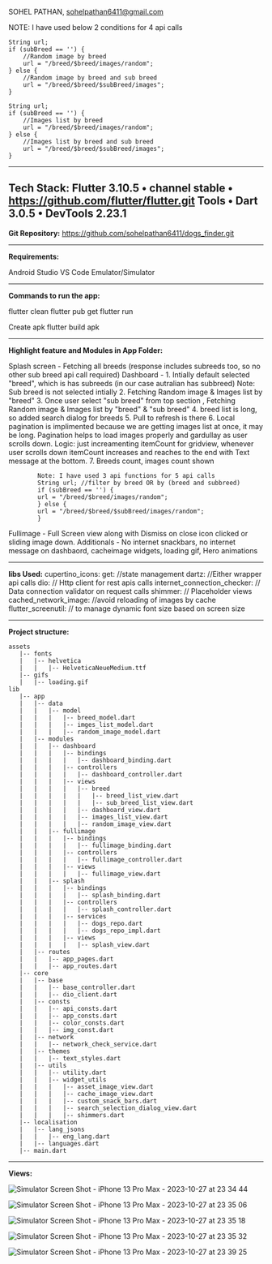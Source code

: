 SOHEL PATHAN, sohelpathan6411@gmail.com

NOTE: I have used below 2 conditions for 4 api calls

    String url; 
    if (subBreed == '') {
        //Random image by breed
        url = "/breed/$breed/images/random";
    } else {
        //Random image by breed and sub breed
        url = "/breed/$breed/$subBreed/images";
    }
    
    String url; 
    if (subBreed == '') {
        //Images list by breed
        url = "/breed/$breed/images/random";
    } else {
        //Images list by breed and sub breed
        url = "/breed/$breed/$subBreed/images";
    }


------------------------------------------------------------
**Tech Stack:**
Flutter 3.10.5 • channel stable • https://github.com/flutter/flutter.git
Tools • Dart 3.0.5 • DevTools 2.23.1
------------------------------------------------------------

**Git Repository:**
https://github.com/sohelpathan6411/dogs_finder.git

------------------------------------------------------------

**Requirements:**

Android Studio
VS Code
Emulator/Simulator

------------------------------------------------------------

**Commands to run the app:**

flutter clean
flutter pub get
flutter run

Create apk 
flutter build apk

------------------------------------------------------------


**Highlight feature and Modules in App Folder:**

Splash screen -  Fetching all breeds (response includes subreeds too, so no other sub breed api call required)
Dashboard - 1. Intially default selected "breed", which is has subreeds (in our case autralian has subbreed) Note: Sub breed is not selected intially
            2. Fetching Random image & Images list by "breed"
            3. Once user select "sub breed" from top section , Fetching Random image & Images list by "breed" & "sub breed"
            4. breed list is long, so added search dialog for breeds
            5. Pull to refresh is there
            6. Local pagination is implimented because we are getting images list at once, it may be long. Pagination helps to load images properly and gardullay as user scrolls down.
               Logic: just increamenting itemCount for gridview, whenever user scrolls down itemCount increases and reaches to the end with Text message at the bottom.
            7. Breeds count, images count shown

            Note: I have used 3 api functions for 5 api calls
            String url; //filter by breed OR by (breed and subbreed)
            if (subBreed == '') {
            url = "/breed/$breed/images/random";
            } else {
            url = "/breed/$breed/$subBreed/images/random";
            }
            
Fullimage -  Full Screen view along with Dismiss on close icon clicked or sliding image down.
Additionals - No internet snackbars, no internet message on dashbaord, cacheimage widgets, loading gif, Hero animations
            
 
------------------------------------------------------------

**libs Used:**
  cupertino_icons: 
  get: //state management
  dartz:  //Either wrapper api calls
  dio:  // Http client for rest apis calls
  internet_connection_checker: // Data connection validator on request calls
  shimmer: // Placeholder views
  cached_network_image: //avoid reloading of images by cache
  flutter_screenutil: // to manage dynamic font size based on screen size
  
------------------------------------------------------------  

**Project structure:**

```
assets
   |-- fonts
   |   |-- helvetica
   |   |   |-- HelveticaNeueMedium.ttf
   |-- gifs
   |   |-- loading.gif
lib
   |-- app
   |   |-- data
   |   |   |-- model
   |   |   |   |-- breed_model.dart
   |   |   |   |-- imges_list_model.dart
   |   |   |   |-- random_image_model.dart
   |   |-- modules
   |   |   |-- dashboard
   |   |   |   |-- bindings
   |   |   |   |   |-- dashboard_binding.dart
   |   |   |   |-- controllers
   |   |   |   |   |-- dashboard_controller.dart
   |   |   |   |-- views
   |   |   |   |   |-- breed
   |   |   |   |   |   |-- breed_list_view.dart
   |   |   |   |   |   |-- sub_breed_list_view.dart
   |   |   |   |   |-- dashboard_view.dart
   |   |   |   |   |-- images_list_view.dart
   |   |   |   |   |-- random_image_view.dart
   |   |   |-- fullimage
   |   |   |   |-- bindings
   |   |   |   |   |-- fullimage_binding.dart
   |   |   |   |-- controllers
   |   |   |   |   |-- fullimage_controller.dart
   |   |   |   |-- views
   |   |   |   |   |-- fullimage_view.dart
   |   |   |-- splash
   |   |   |   |-- bindings
   |   |   |   |   |-- splash_binding.dart
   |   |   |   |-- controllers
   |   |   |   |   |-- splash_controller.dart
   |   |   |   |-- services
   |   |   |   |   |-- dogs_repo.dart
   |   |   |   |   |-- dogs_repo_impl.dart
   |   |   |   |-- views
   |   |   |   |   |-- splash_view.dart
   |   |-- routes
   |   |   |-- app_pages.dart
   |   |   |-- app_routes.dart
   |-- core
   |   |-- base
   |   |   |-- base_controller.dart
   |   |   |-- dio_client.dart
   |   |-- consts
   |   |   |-- api_consts.dart
   |   |   |-- app_consts.dart
   |   |   |-- color_consts.dart
   |   |   |-- img_const.dart
   |   |-- network
   |   |   |-- network_check_service.dart
   |   |-- themes
   |   |   |-- text_styles.dart
   |   |-- utils
   |   |   |-- utility.dart
   |   |   |-- widget_utils
   |   |   |   |-- asset_image_view.dart
   |   |   |   |-- cache_image_view.dart
   |   |   |   |-- custom_snack_bars.dart
   |   |   |   |-- search_selection_dialog_view.dart
   |   |   |   |-- shimmers.dart
   |-- localisation
   |   |-- lang_jsons
   |   |   |-- eng_lang.dart
   |   |-- languages.dart
   |-- main.dart
```
  
------------------------------------------------------------  

**Views:**

![Simulator Screen Shot - iPhone 13 Pro Max - 2023-10-27 at 23 34 44](https://github.com/sohelpathan6411/dogs_finder/assets/36534117/5671d811-8d8c-4011-b5e4-1f1c85c0e427)

![Simulator Screen Shot - iPhone 13 Pro Max - 2023-10-27 at 23 35 06](https://github.com/sohelpathan6411/dogs_finder/assets/36534117/1d7de4e8-e078-4c8c-87eb-45e8167e4dbb)

![Simulator Screen Shot - iPhone 13 Pro Max - 2023-10-27 at 23 35 18](https://github.com/sohelpathan6411/dogs_finder/assets/36534117/6fac4404-feb0-47a0-a819-0c4df6d76380)

![Simulator Screen Shot - iPhone 13 Pro Max - 2023-10-27 at 23 35 32](https://github.com/sohelpathan6411/dogs_finder/assets/36534117/80a0b8f6-aafb-4e85-9b82-020c7451a923)

![Simulator Screen Shot - iPhone 13 Pro Max - 2023-10-27 at 23 39 25](https://github.com/sohelpathan6411/dogs_finder/assets/36534117/db54c94f-efa7-412e-a79f-a69c530aeb95)







